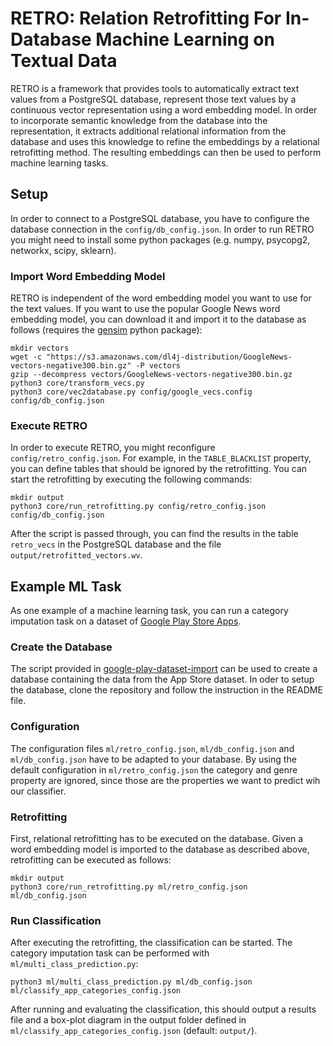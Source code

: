 # RETRO: Relation Retrofitting For In-Database Machine Learning on Textual Data
RETRO is a framework that provides tools to automatically extract text values from a PostgreSQL database, represent those text values by a continuous vector representation using a word embedding model.
In order to incorporate semantic knowledge from the database into the representation, it extracts additional relational information from the database and uses this knowledge to refine the embeddings by a relational retrofitting method.
The resulting embeddings can then be used to perform machine learning tasks.

## Setup

In order to connect to a PostgreSQL database, you have to configure the database connection in the `config/db_config.json`.
In order to run RETRO you might need to install some python packages (e.g. numpy, psycopg2, networkx, scipy, sklearn).

### Import Word Embedding Model
RETRO is independent of the word embedding model you want to use for the text values.
If you want to use the popular Google News word embedding model, you can download it and import it to the database as follows (requires the [gensim](https://radimrehurek.com/gensim/) python package):
```
mkdir vectors
wget -c "https://s3.amazonaws.com/dl4j-distribution/GoogleNews-vectors-negative300.bin.gz" -P vectors
gzip --decompress vectors/GoogleNews-vectors-negative300.bin.gz
python3 core/transform_vecs.py
python3 core/vec2database.py config/google_vecs.config config/db_config.json
```

### Execute RETRO

In order to execute RETRO, you might reconfigure `config/retro_config.json`.
For example, in the `TABLE_BLACKLIST` property, you can define tables that should be ignored by the retrofitting.
You can start the retrofitting by executing the following commands:
```
mkdir output
python3 core/run_retrofitting.py config/retro_config.json config/db_config.json
```
After the script is passed through, you can find the results in the table `retro_vecs` in the PostgreSQL database and the file `output/retrofitted_vectors.wv`.

## Example ML Task

As one example of a machine learning task, you can run a category imputation task on a dataset of [Google Play Store Apps](https://www.kaggle.com/lava18/google-play-store-apps).

### Create the Database

The script provided in [google-play-dataset-import](https://github.com/guenthermi/google-play-dataset-import) can be used to create a database containing the data from the App Store dataset.
In oder to setup the database, clone the repository and follow the instruction in the README file.

### Configuration

The configuration files `ml/retro_config.json`, `ml/db_config.json` and `ml/db_config.json` have to be adapted to your database.
By using the default configuration in `ml/retro_config.json` the category and genre property are ignored, since those are the properties we want to predict wih our classifier.

### Retrofitting

First, relational retrofitting has to be executed on the database.
Given a word embedding model is imported to the database as described above, retrofitting can be executed as follows:

```
mkdir output
python3 core/run_retrofitting.py ml/retro_config.json ml/db_config.json
```

### Run Classification

After executing the retrofitting, the classification can be started.
The category imputation task can be performed with `ml/multi_class_prediction.py`:

```
python3 ml/multi_class_prediction.py ml/db_config.json ml/classify_app_categories_config.json
```

After running and evaluating the classification, this should output a results file and a box-plot diagram in the output folder defined in `ml/classify_app_categories_config.json` (default: `output/`).
